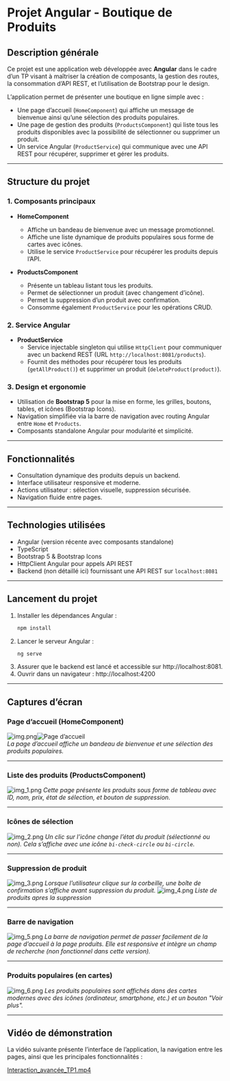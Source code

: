 # Projet Angular - Boutique de Produits

## Description générale

Ce projet est une application web développée avec **Angular** dans le cadre d’un TP visant à maîtriser la création de composants, la gestion des routes, la consommation d’API REST, et l’utilisation de Bootstrap pour le design.

L’application permet de présenter une boutique en ligne simple avec :

- Une page d’accueil (`HomeComponent`) qui affiche un message de bienvenue ainsi qu’une sélection des produits populaires.
- Une page de gestion des produits (`ProductsComponent`) qui liste tous les produits disponibles avec la possibilité de sélectionner ou supprimer un produit.
- Un service Angular (`ProductService`) qui communique avec une API REST pour récupérer, supprimer et gérer les produits.

---

## Structure du projet

### 1. Composants principaux

- **HomeComponent**
  - Affiche un bandeau de bienvenue avec un message promotionnel.
  - Affiche une liste dynamique de produits populaires sous forme de cartes avec icônes.
  - Utilise le service `ProductService` pour récupérer les produits depuis l’API.

- **ProductsComponent**
  - Présente un tableau listant tous les produits.
  - Permet de sélectionner un produit (avec changement d’icône).
  - Permet la suppression d’un produit avec confirmation.
  - Consomme également `ProductService` pour les opérations CRUD.

### 2. Service Angular

- **ProductService**
  - Service injectable singleton qui utilise `HttpClient` pour communiquer avec un backend REST (URL `http://localhost:8081/products`).
  - Fournit des méthodes pour récupérer tous les produits (`getAllProduct()`) et supprimer un produit (`deleteProduct(product)`).

### 3. Design et ergonomie

- Utilisation de **Bootstrap 5** pour la mise en forme, les grilles, boutons, tables, et icônes (Bootstrap Icons).
- Navigation simplifiée via la barre de navigation avec routing Angular entre `Home` et `Products`.
- Composants standalone Angular pour modularité et simplicité.

---

## Fonctionnalités

- Consultation dynamique des produits depuis un backend.
- Interface utilisateur responsive et moderne.
- Actions utilisateur : sélection visuelle, suppression sécurisée.
- Navigation fluide entre pages.

---

## Technologies utilisées

- Angular (version récente avec composants standalone)
- TypeScript
- Bootstrap 5 & Bootstrap Icons
- HttpClient Angular pour appels API REST
- Backend (non détaillé ici) fournissant une API REST sur `localhost:8081`

---

## Lancement du projet

1. Installer les dépendances Angular :
   ```bash
   npm install
2. Lancer le serveur Angular :
    ```bash
    ng serve
3. Assurer que le backend est lancé et accessible sur http://localhost:8081.
4. Ouvrir dans un navigateur : http://localhost:4200


---

## Captures d’écran

### Page d’accueil (HomeComponent)

![img.png](img.png)![Page d’accueil](captures/home.png)  
*La page d’accueil affiche un bandeau de bienvenue et une sélection des produits populaires.*

---

### Liste des produits (ProductsComponent)

![img_1.png](img_1.png) 
*Cette page présente les produits sous forme de tableau avec ID, nom, prix, état de sélection, et bouton de suppression.*

---

### Icônes de sélection

![img_2.png](img_2.png) 
*Un clic sur l’icône change l’état du produit (sélectionné ou non). Cela s’affiche avec une icône `bi-check-circle` ou `bi-circle`.*

---

### Suppression de produit

![img_3.png](img_3.png)
*Lorsque l’utilisateur clique sur la corbeille, une boîte de confirmation s’affiche avant suppression du produit.*
![img_4.png](img_4.png)
*Liste de produits apres la suppression*


---

### Barre de navigation
![img_5.png](img_5.png)
*La barre de navigation permet de passer facilement de la page d’accueil à la page produits. Elle est responsive et intègre un champ de recherche (non fonctionnel dans cette version).*

---

### Produits populaires (en cartes)

![img_6.png](img_6.png)
*Les produits populaires sont affichés dans des cartes modernes avec des icônes (ordinateur, smartphone, etc.) et un bouton "Voir plus".*

---
## Vidéo de démonstration

La vidéo suivante présente l’interface de l’application, la navigation entre les pages, ainsi que les principales fonctionnalités :

[Interaction_avancée_TP1.mp4](https://drive.google.com/file/d/1gy3mPXNUhv2CD0zg7uMJeBYJPpd8CuEj/view?usp=sharing)
